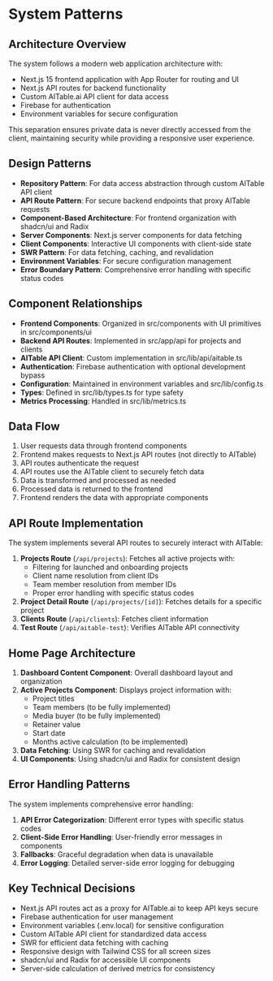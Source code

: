# System Patterns

## Architecture Overview
The system follows a modern web application architecture with:
- Next.js 15 frontend application with App Router for routing and UI
- Next.js API routes for backend functionality
- Custom AITable.ai API client for data access
- Firebase for authentication
- Environment variables for secure configuration

This separation ensures private data is never directly accessed from the client, maintaining security while providing a responsive user experience.

## Design Patterns
- **Repository Pattern**: For data access abstraction through custom AITable API client
- **API Route Pattern**: For secure backend endpoints that proxy AITable requests
- **Component-Based Architecture**: For frontend organization with shadcn/ui and Radix
- **Server Components**: Next.js server components for data fetching
- **Client Components**: Interactive UI components with client-side state
- **SWR Pattern**: For data fetching, caching, and revalidation
- **Environment Variables**: For secure configuration management
- **Error Boundary Pattern**: Comprehensive error handling with specific status codes

## Component Relationships
- **Frontend Components**: Organized in src/components with UI primitives in src/components/ui
- **Backend API Routes**: Implemented in src/app/api for projects and clients
- **AITable API Client**: Custom implementation in src/lib/api/aitable.ts
- **Authentication**: Firebase authentication with optional development bypass
- **Configuration**: Maintained in environment variables and src/lib/config.ts
- **Types**: Defined in src/lib/types.ts for type safety
- **Metrics Processing**: Handled in src/lib/metrics.ts

## Data Flow
1. User requests data through frontend components
2. Frontend makes requests to Next.js API routes (not directly to AITable)
3. API routes authenticate the request
4. API routes use the AITable client to securely fetch data
5. Data is transformed and processed as needed
6. Processed data is returned to the frontend
7. Frontend renders the data with appropriate components

## API Route Implementation
The system implements several API routes to securely interact with AITable:
1. **Projects Route** (`/api/projects`): Fetches all active projects with:
   - Filtering for launched and onboarding projects
   - Client name resolution from client IDs
   - Team member resolution from member IDs
   - Proper error handling with specific status codes
2. **Project Detail Route** (`/api/projects/[id]`): Fetches details for a specific project
3. **Clients Route** (`/api/clients`): Fetches client information
4. **Test Route** (`/api/aitable-test`): Verifies AITable API connectivity

## Home Page Architecture
1. **Dashboard Content Component**: Overall dashboard layout and organization
2. **Active Projects Component**: Displays project information with:
   - Project titles
   - Team members (to be fully implemented)
   - Media buyer (to be fully implemented)
   - Retainer value
   - Start date
   - Months active calculation (to be implemented)
3. **Data Fetching**: Using SWR for caching and revalidation
4. **UI Components**: Using shadcn/ui and Radix for consistent design

## Error Handling Patterns
The system implements comprehensive error handling:
1. **API Error Categorization**: Different error types with specific status codes
2. **Client-Side Error Handling**: User-friendly error messages in components
3. **Fallbacks**: Graceful degradation when data is unavailable
4. **Error Logging**: Detailed server-side error logging for debugging

## Key Technical Decisions
- Next.js API routes act as a proxy for AITable.ai to keep API keys secure
- Firebase authentication for user management
- Environment variables (.env.local) for sensitive configuration
- Custom AITable API client for standardized data access
- SWR for efficient data fetching with caching
- Responsive design with Tailwind CSS for all screen sizes
- shadcn/ui and Radix for accessible UI components
- Server-side calculation of derived metrics for consistency 
